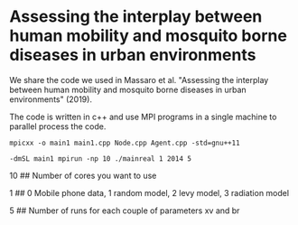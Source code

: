 # Assessing the interplay between human mobility and mosquito borne diseases in urban environments

We share the code we used in Massaro et al. "Assessing the interplay between human mobility and mosquito borne diseases in urban environments" (2019).

The code is written in c++ and use MPI programs in a single machine to parallel process the code.

`mpicxx -o main1 main1.cpp Node.cpp Agent.cpp -std=gnu++11`

`-dmSL main1 mpirun -np 10 ./mainreal 1 2014 5`

10 ## Number of cores you want to use

1  ## 0 Mobile phone data, 1 random model, 2 levy model, 3 radiation model

5  ## Number of runs for each couple of parameters xv and br

